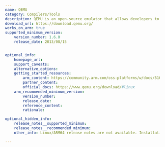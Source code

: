 ```yaml
---
name: QEMU
category: Compilers/Tools
description: QEMU is an open-source emulator that allows developers to run ARM-based systems on a non-ARM host, providing a complete system emulation.
download_url: https://download.qemu.org/
works_on_arm: true
supported_minimum_version:
    version_number: 1.6.0
    release_date: 2013/08/15


optional_info:
    homepage_url:
    support_caveats:
    alternative_options:
    getting_started_resources:
        arm_content: https://community.arm.com/oss-platforms/w/docs/510/spawn-a-linux-virtual-machine-on-arm-using-qemu-kvm
        partner_content: 
        official_docs: https://www.qemu.org/download/#linux
    arm_recommended_minimum_version:
        version_number:
        release_date:
        reference_content:
        rationale:

optional_hidden_info:
    release_notes__supported_minimum:
    release_notes__recommended_minimum:
    other_info: Linux/ARM64 release notes are not available. Installation and testing were done using released tar files.

---
```

